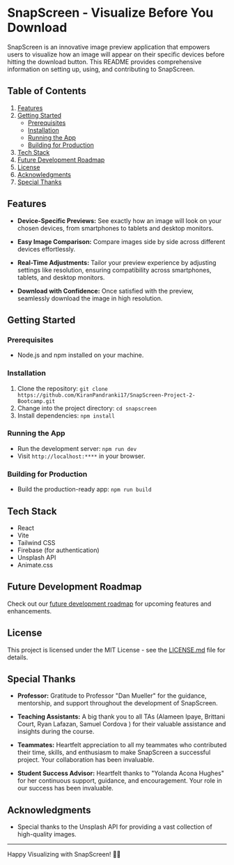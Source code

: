 # SnapScreen - Visualize Before You Download

SnapScreen is an innovative image preview application that empowers users to visualize how an image will appear on their specific devices before hitting the download button. This README provides comprehensive information on setting up, using, and contributing to SnapScreen.

## Table of Contents

1. [Features](#features)
2. [Getting Started](#getting-started)
   - [Prerequisites](#prerequisites)
   - [Installation](#installation)
   - [Running the App](#running-the-app)
   - [Building for Production](#building-for-production)
3. [Tech Stack](#tech-stack)
4. [Future Development Roadmap](#future-development-roadmap)
5. [License](#license)
6. [Acknowledgments](#acknowledgments)
7.  [Special Thanks](#special-thanks)

## Features

- **Device-Specific Previews:** See exactly how an image will look on your chosen devices, from smartphones to tablets and desktop monitors.
  
- **Easy Image Comparison:** Compare images side by side across different devices effortlessly.
  
- **Real-Time Adjustments:** Tailor your preview experience by adjusting settings like resolution, ensuring compatibility across smartphones, tablets, and desktop monitors.
  
- **Download with Confidence:** Once satisfied with the preview, seamlessly download the image in high resolution.

## Getting Started

### Prerequisites

- Node.js and npm installed on your machine.

### Installation

1. Clone the repository: `git clone https://github.com/KiranPandranki17/SnapScreen-Project-2-Bootcamp.git`
2. Change into the project directory: `cd snapscreen`
3. Install dependencies: `npm install`

### Running the App

- Run the development server: `npm run dev`
- Visit `http://localhost:****` in your browser.

### Building for Production

- Build the production-ready app: `npm run build`

## Tech Stack

- React
- Vite
- Tailwind CSS
- Firebase (for authentication)
- Unsplash API
- Animate.css

## Future Development Roadmap

Check out our [future development roadmap](FUTURE_DEVELOPMENT.md) for upcoming features and enhancements.

## License

This project is licensed under the MIT License - see the [LICENSE.md](LICENSE.md) file for details.

## Special Thanks

- **Professor:** Gratitude to Professor "Dan Mueller" for the guidance, mentorship, and support throughout the development of SnapScreen.

- **Teaching Assistants:** A big thank you to all TAs (Alameen Ipaye, Brittani Court, Ryan Lafazan, Samuel Cordova ) for their valuable assistance and insights during the course.

- **Teammates:** Heartfelt appreciation to all my teammates who contributed their time, skills, and enthusiasm to make SnapScreen a successful project. Your collaboration has been invaluable.
  
- **Student Success Advisor:** Heartfelt thanks to "Yolanda Acona Hughes" for her continuous support, guidance, and encouragement. Your role in our success has been invaluable.
  
## Acknowledgments

- Special thanks to the Unsplash API for providing a vast collection of high-quality images.

---

Happy Visualizing with SnapScreen! 🚀✨
